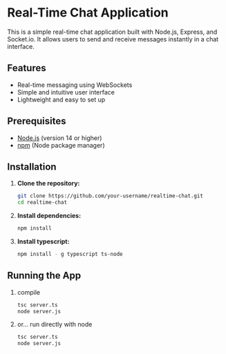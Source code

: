 # Real-Time Chat Application

This is a simple real-time chat application built with Node.js, Express, and Socket.io. It allows users to send and receive messages instantly in a chat interface.

## Features

- Real-time messaging using WebSockets
- Simple and intuitive user interface
- Lightweight and easy to set up

## Prerequisites

- [Node.js](https://nodejs.org/) (version 14 or higher)
- [npm](https://www.npmjs.com/) (Node package manager)

## Installation

1. **Clone the repository:**

   ```bash
   git clone https://github.com/your-username/realtime-chat.git
   cd realtime-chat

2. **Install dependencies:** 
   ```bash
   npm install

3. **Install typescript:**
   ```bash
   npm install - g typescript ts-node

## Running the App

1. compile
   ```bash
   tsc server.ts
   node server.js
2. or... run directly with node
   ```bash
   tsc server.ts
   node server.js
